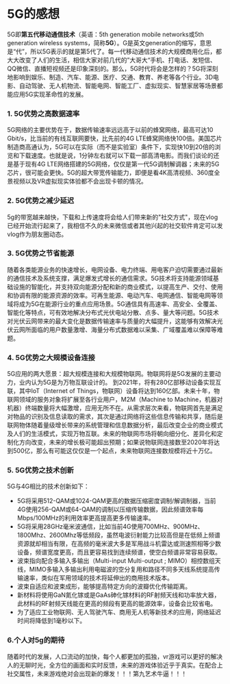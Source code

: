# 5G的感想

5G即**第五代移动通信技术**（英语：5th generation mobile networks或5th generation wireless systems，简称**5G**）。G是英文generation的缩写，意思是“代”，所以5G表示的就是第5代了。每一代移动通信技术的大规模商用化后，都大大改变了人们的生活，相信大家对前几代的”大哥大“手机、打电话、发短信、QQ微信、直播短视频还是印象深刻的。那么，5G时代将会是怎样的？5G将深刻地影响到娱乐、制造、汽车、能源、医疗、交通、教育、养老等各个行业。3D电影、自动驾驶、无人机物流、智能电网、智能工厂、虚拟现实、智慧家居等场景都能应用5G实现革命性的发展。

### 1. 5G优势之高数据速率

5G网络的主要优势在于，数据传输速率远远高于以前的蜂窝网络，最高可达10 Gbit/s，比当前的有线互联网要快，比先前的4G LTE蜂窝网络快100倍。美国芯片制造商高通认为，5G可以在实际（而不是实验室）条件下，实现快10到20倍的浏览和下载速度。也就是说，1分钟左右就可以下载一部高清电影。而我们谈论的还是基于现有4G LTE网络搭建的5G网络，仅仅是第一代5G调制解调器；未来的5G芯片，很可能会更快。5G的超大带宽传输能力，即便是看4K高清视频、360度全景视频以及VR虚拟现实体验都不会出现卡顿的情况。

### 2. 5G优势之减少延迟

5g的带宽越来越快，下载和上传速度将会给人们带来新的"社交方式"，现在vlog已经开始流行起来了，我相信不久的未来微信或者其他兴起的社交软件肯定可以发vlog作为朋友圈动态。

### 3. 5G优势之节省能源

随着各类能源业务的快速增长，电网设备、电力终端、用电客户迫切需要通过最新的通信技术及系统支撑，满足爆发式增长的通信需求。5G技术将支持能源领域基础设施的智能化，并支持双向能源分配和新的商业模式，以提高生产、交付、使用和协调有限的能源资源的效率。可再生能源、电动汽车、电网通信、智能电网等领域将成为5G在能源行业的重点应用场景。5G通信具有高速率、高安全、全覆盖、智能化等特点，可有效地解决分布式光伏电站分散、点多、量大等问题。5G技术对光伏云网带来的最大变化是数据传输速率与质量的大幅提升，这能够有效解决光伏云网所面临的用户数量激增、海量分布式数据难以采集、广域覆盖难以保障等难题。

### 4. 5G优势之大规模设备连接

5G应用的两大愿景：超大规模连接和大规模物联网。物联网将是5G发展的主要动力，业内认为5G是为万物互联设计的。 到2021年，将有280亿部移动设备实现互联，其中IoT（Internet of Things，物联网）设备将达到160亿部。未来十年，物联网领域的服务对象将扩展至各行业用户，M2M（Machine to Machine，机器对机器）终端数量将大幅激增，应用无所不在。从需求层次来看，物联网首先是满足对物品的识别及信息读取的需求，其次是通过网络将这些信息传输和共享，随后是联网物体随着量级增长带来的系统管理和信息数据分析，最后改变企业的商业模式及人们的生活模式，实现万物互联。未来的物联网市场将朝向细分化、差异化和定制化方向改变，未来的增长极可能超出预期；如果说物联网连接数至2020年将达到500亿，那么有可能这仅仅是一个起点，未来物联网连接数规模将近十万亿。

### 5. 5G优势之技术创新

5G与4G相比的技术创新如下：

- 5G将采用512-QAM或1024-QAM更高的数据压缩密度调制/解调制器，当前4G使用256-QAM或64-QAM的调制以压缩传输数据，因此频谱效率每Mbps/100MHz的利用效率更高提高更多传输速率。
- 5G将采用28GHz毫米波通信，比如当前4G使用700MHz、900MHz、1800Mhz、2600Mhz等低频段，虽然电波衍射能力比较高但是在低频上频谱资源就却相当有限，在高频的毫米波大多是军用战斗机雷达或测速照相等少数设备，频谱宽度更高，而且更容易找到连续频谱，使空白频谱非常容易获取。
- 波束指向配合多输入多输出（Multi-input Multi-output ; MIMO）相控数组天线，MIMO多输入多输出利用电磁波的空分复用和路径不同多天线系统提高传输速率，类似在军用领域的技术将延伸出的商用技术版本。
- 波束自适应和波束成形，能够提高特定方向的波瓣优化传输距离。
- 新材料将使用GaN氮化镓或是GaAs砷化镓材料的RF射频天线和功率放大器，此材料的RF射频天线能在更高的频段有更高的能源效率，设备会比较省电。
- 为了适应工业物联网、无人驾驶汽车、商用无人机等新技术的应用，网络延迟时间将降低到1毫秒以下。

### 6.个人对5g的期待

随着时代的发展，人口流动的加快，每个人都更加的孤独，vr游戏可以更好的解决人的无聊时光，全方位的画面和实时反馈，未来的游戏体验近乎于真实。在配合上社交属性，未来游戏绝对会出现新的爆发！！！第九艺术牛逼！！！